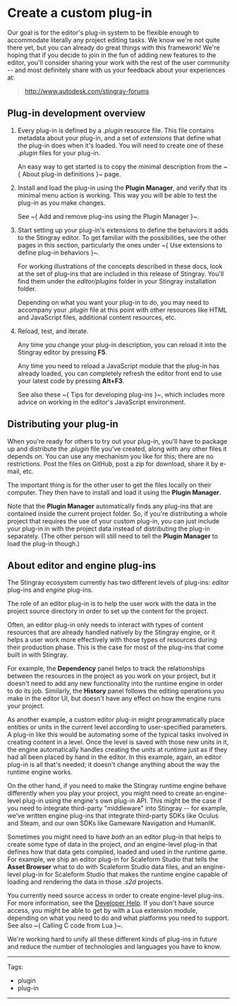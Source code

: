 # Create a custom plug-in

Our goal is for the editor's plug-in system to be flexible enough to accommodate literally any project editing tasks. We know we're not quite there yet, but you can already do great things with this framework! We're hoping that if you decide to join in the fun of adding new features to the editor, you'll consider sharing your work with the rest of the user community -- and most definitely share with us your feedback about your experiences at:

>	<http://www.autodesk.com/stingray-forums>

## Plug-in development overview

1.	Every plug-in is defined by a *.plugin* resource file. This file contains metadata about your plug-in, and a set of *extensions* that define what the plug-in does when it's loaded. You will need to create one of these *.plugin* files for your plug-in.

	An easy way to get started is to copy the minimal description from the ~{ About plug-in definitions }~ page.

2.	Install and load the plug-in using the **Plugin Manager**, and verify that its minimal menu action is working. This way you will be able to test the plug-in as you make changes.

	See ~{ Add and remove plug-ins using the Plugin Manager }~.

3.	Start setting up your plug-in's extensions to define the behaviors it adds to the Stingray editor. To get familiar with the possibilities, see the other pages in this section, particularly the ones under ~{ Use extensions to define plug-in behaviors }~.

	For working illustrations of the concepts described in these docs, look at the set of plug-ins that are included in this release of Stingray. You'll find them under the *editor/plugins* folder in your Stingray installation folder.

	Depending on what you want your plug-in to do, you may need to accompany your *.plugin* file at this point with other resources like HTML and JavaScript files, additional content resources, etc.

4.	Reload, test, and iterate.

	Any time you change your plug-in description, you can reload it into the Stingray editor by pressing **F5**.

	Any time you need to reload a JavaScript module that the plug-in has already loaded, you can completely refresh the editor front end to use your latest code by pressing **Alt+F3**.

	See also these ~{ Tips for developing plug-ins }~, which includes more advice on working in the editor's JavaScript environment.

## Distributing your plug-in

When you're ready for others to try out your plug-in, you'll have to package up and distribute the *.plugin* file you've created, along with any other files it depends on. You can use any mechanism you like for this; there are no restrictions. Post the files on GitHub, post a zip for download, share it by e-mail, etc.

The important thing is for the other user to get the files locally on their computer. They then have to install and load it using the **Plugin Manager**.

Note that the **Plugin Manager** automatically finds any plug-ins that are contained inside the current project folder. So, if you're distributing a whole project that requires the use of your custom plug-in, you can just include your plug-in in with the project data instead of distributing the plug-in separately. (The other person will still need to tell the **Plugin Manager** to load the plug-in though.)

## About editor and engine plug-ins

The Stingray ecosystem currently has two different levels of plug-ins: *editor* plug-ins and *engine* plug-ins.

The role of an editor plug-in is to help the user work with the data in the project source directory in order to set up the content for the project.

Often, an editor plug-in only needs to interact with types of content resources that are already handled natively by the Stingray engine, or it helps a user work more effectively with those types of resources during their production phase. This is the case for most of the plug-ins that come built in with Stingray.

For example, the **Dependency** panel helps to track the relationships between the resources in the project as you work on your project, but it doesn't need to add any new functionality into the runtime engine in order to do its job. Similarly, the **History** panel follows the editing operations you make in the editor UI, but doesn't have any effect on how the engine runs your project.

As another example, a custom editor plug-in might programmatically place entities or units in the current level according to user-specified parameters. A plug-in like this would be automating some of the typical tasks involved in creating content in a level. Once the level is saved with those new units in it, the engine automatically handles creating the units at runtime just as if they had all been placed by hand in the editor. In this example, again, an editor plug-in is all that's needed; it doesn't change anything about the way the runtime engine works.

On the other hand, if you need to make the Stingray runtime engine behave differently when you play your project, you might need to create an engine-level plug-in using the engine's own plug-in API. This might be the case if you need to integrate third-party "middleware" into Stingray -- for example, we've written engine plug-ins that integrate third-party SDKs like Oculus and Steam, and our own SDKs like Gameware Navigation and HumanIK.

Sometimes you might need to have *both* an an editor plug-in that helps to create some type of data in the project, *and* an engine-level plug-in that defines how that data gets compiled, loaded and used in the runtime game. For example, we ship an editor plug-in for Scaleform Studio that tells the **Asset Browser** what to do with Scaleform Studio data files, and an engine-level plug-in for Scaleform Studio that makes the runtime engine capable of loading and rendering the data in those *.s2d* projects.

You currently need source access in order to create engine-level plug-ins. For more information, see the [Developer Help](http://www.autodesk.com/stingray-help/?contextId=DEVELOPER_HOME). If you don't have source access, you might be able to get by with a Lua extension module, depending on what you need to do and what platforms you need to support. See also ~{ Calling C code from Lua }~.

We're working hard to unify all these different kinds of plug-ins in future and reduce the number of technologies and languages you have to know.

---
Tags:
-	plugin
-	plug-in
---
